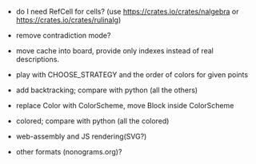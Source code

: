 - do I need RefCell for cells? (use https://crates.io/crates/nalgebra or https://crates.io/crates/rulinalg)
- remove contradiction mode?
- move cache into board, provide only indexes instead of real descriptions.

- play with CHOOSE_STRATEGY and the order of colors for given points

- add backtracking; compare with python (all the others)

- replace Color with ColorScheme, move Block inside ColorScheme
- colored; compare with python (all the colored)

- web-assembly and JS rendering(SVG?)

- other formats (nonograms.org)?
